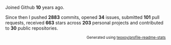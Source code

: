 Joined Github **10** years ago.

Since then I pushed **2883** commits, opened **34** issues, submitted **101** pull requests, received **663** stars across **203** personal projects and contributed to **30** public repositories.

<p align="right"><sub>Generated using <a href="https://github.com/marketplace/actions/profile-readme-stats">teoxoy/profile-readme-stats</a></sub></p>
